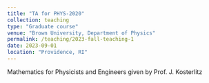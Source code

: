 ```yaml
---
title: "TA for PHYS-2020"
collection: teaching
type: "Graduate course"
venue: "Brown University, Department of Physics"
permalink: /teaching/2023-fall-teaching-1
date: 2023-09-01
location: "Providence, RI"
---
```


Mathematics for Physicists and Engineers given by Prof. J. Kosterlitz

